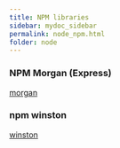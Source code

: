 ```yaml
---
title: NPM libraries
sidebar: mydoc_sidebar
permalink: node_npm.html
folder: node
---
```


### NPM Morgan (Express)

[morgan](http://expressjs.com/en/resources/middleware/morgan.html)

### npm winston

[winston](https://thisdavej.com/using-winston-a-versatile-logging-library-for-node-js/)
